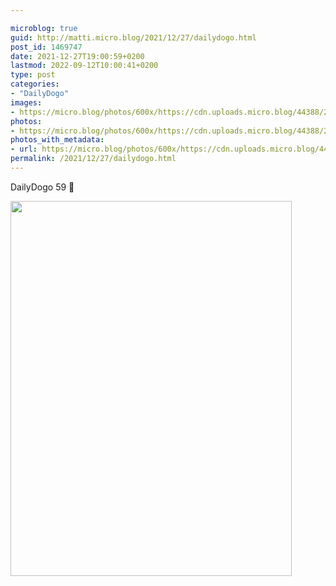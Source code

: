 ```yaml
---

microblog: true
guid: http://matti.micro.blog/2021/12/27/dailydogo.html
post_id: 1469747
date: 2021-12-27T19:00:59+0200
lastmod: 2022-09-12T10:00:41+0200
type: post
categories:
- "DailyDogo"
images:
- https://micro.blog/photos/600x/https://cdn.uploads.micro.blog/44388/2021/b0376eaa27.jpg
photos:
- https://micro.blog/photos/600x/https://cdn.uploads.micro.blog/44388/2021/b0376eaa27.jpg
photos_with_metadata:
- url: https://micro.blog/photos/600x/https://cdn.uploads.micro.blog/44388/2021/b0376eaa27.jpg
permalink: /2021/12/27/dailydogo.html
---
```

DailyDogo 59 🐶

<img src="/media/uploads/2021/b0376eaa27.jpg" width="450" height="600" alt="" />

